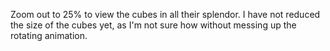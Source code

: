 Zoom out to 25% to view the cubes in all their splendor.  I have not reduced the size of the cubes yet, as I'm not sure how without messing up the rotating animation.